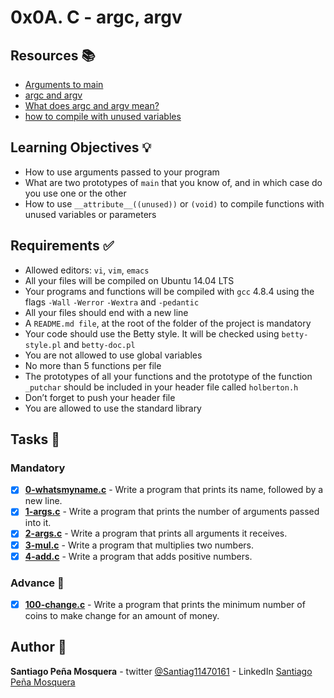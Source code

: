 # 0x0A. C - argc, argv
## Resources :books:

* [Arguments to main](https://intranet.hbtn.io/rltoken/9qSBELMTQW1ldB0yGS6VZQ)
* [argc and argv](https://intranet.hbtn.io/rltoken/WL2UmZcO4fWhIgW-a1vePg)
* [What does argc and argv mean?](https://intranet.hbtn.io/rltoken/hWES8SJFzZJeWm0bBC5v8A)
* [how to compile with unused variables](https://intranet.hbtn.io/rltoken/k7iIVMXLkWDm2D2ATHb6xw)

## Learning Objectives :bulb:
* How to use arguments passed to your program
* What are two prototypes of `main` that you know of, and in which case do you use one or the other
* How to use `__attribute__((unused))` or `(void)` to compile functions with unused variables or parameters

## Requirements :white_check_mark:
* Allowed editors: `vi`, `vim`, `emacs`
* All your files will be compiled on Ubuntu 14.04 LTS
* Your programs and functions will be compiled with `gcc` 4.8.4 using the flags `-Wall` `-Werror` `-Wextra` and `-pedantic`
* All your files should end with a new line
* A `README.md file`, at the root of the folder of the project is mandatory
* Your code should use the Betty style. It will be checked using `betty-style.pl` and `betty-doc.pl`
* You are not allowed to use global variables
* No more than 5 functions per file
* The prototypes of all your functions and the prototype of the function `_putchar` should be included in your header file called `holberton.h`
* Don’t forget to push your header file
* You are allowed to use the standard library

## Tasks :page_with_curl:
### Mandatory
- [x] **[0-whatsmyname.c](./0-whatsmyname.c)** - Write a program that prints its name, followed by a new line.
- [x] **[1-args.c](./1-args.c)** - Write a program that prints the number of arguments passed into it.
- [x] **[2-args.c](./2-args.c)** - Write a program that prints all arguments it receives.
- [x] **[3-mul.c](./3-mul.c)** - Write a program that multiplies two numbers.
- [x] **[4-add.c](./4-add.c)** - Write a program that adds positive numbers.
### Advance :muscle:
- [x] **[100-change.c](./100-change.c)** - Write a program that prints the minimum number of coins to make change for an amount of money.

## Author :pencil:
**Santiago Peña Mosquera** - twitter [@Santiag11470161](https://twitter.com/Santiag11470161) - LinkedIn [Santiago Peña Mosquera](https://www.linkedin.com/in/santiago-pe%C3%B1a-mosquera-abaa20196/)
